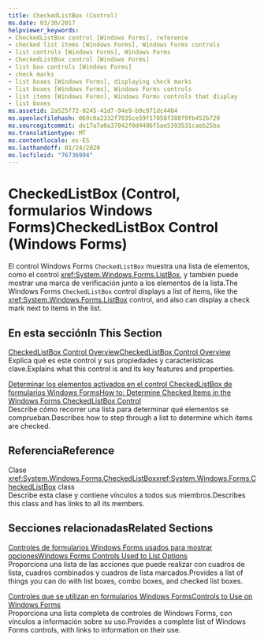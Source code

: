 ```yaml
---
title: CheckedListBox (Control)
ms.date: 03/30/2017
helpviewer_keywords:
- CheckedListBox control [Windows Forms], reference
- checked list items [Windows Forms], Windows Forms controls
- list controls [Windows Forms], Windows Forms
- CheckedListBox control [Windows Forms]
- list box controls [Windows Forms]
- check marks
- list boxes [Windows Forms], displaying check marks
- list boxes [Windows Forms], Windows Forms controls
- list items [Windows Forms], Windows Forms controls that display
- list boxes
ms.assetid: 2a525f72-0245-41d7-94e9-b9c971dc4484
ms.openlocfilehash: 069c0a2332f7035ce59f17058f388f9fb452b720
ms.sourcegitcommit: de17a7a0a37042f0d4406f5ae5393531caeb25ba
ms.translationtype: MT
ms.contentlocale: es-ES
ms.lasthandoff: 01/24/2020
ms.locfileid: "76736994"
---
```

# <a name="checkedlistbox-control-windows-forms"></a><span data-ttu-id="581c5-102">CheckedListBox (Control, formularios Windows Forms)</span><span class="sxs-lookup"><span data-stu-id="581c5-102">CheckedListBox Control (Windows Forms)</span></span>
<span data-ttu-id="581c5-103">El control Windows Forms `CheckedListBox` muestra una lista de elementos, como el control <xref:System.Windows.Forms.ListBox>, y también puede mostrar una marca de verificación junto a los elementos de la lista.</span><span class="sxs-lookup"><span data-stu-id="581c5-103">The Windows Forms `CheckedListBox` control displays a list of items, like the <xref:System.Windows.Forms.ListBox> control, and also can display a check mark next to items in the list.</span></span>  
  
## <a name="in-this-section"></a><span data-ttu-id="581c5-104">En esta sección</span><span class="sxs-lookup"><span data-stu-id="581c5-104">In This Section</span></span>  
 [<span data-ttu-id="581c5-105">CheckedListBox Control Overview</span><span class="sxs-lookup"><span data-stu-id="581c5-105">CheckedListBox Control Overview</span></span>](checkedlistbox-control-overview-windows-forms.md)  
 <span data-ttu-id="581c5-106">Explica qué es este control y sus propiedades y características clave.</span><span class="sxs-lookup"><span data-stu-id="581c5-106">Explains what this control is and its key features and properties.</span></span>  
  
 [<span data-ttu-id="581c5-107">Determinar los elementos activados en el control CheckedListBox de formularios Windows Forms</span><span class="sxs-lookup"><span data-stu-id="581c5-107">How to: Determine Checked Items in the Windows Forms CheckedListBox Control</span></span>](how-to-determine-checked-items-in-the-windows-forms-checkedlistbox-control.md)  
 <span data-ttu-id="581c5-108">Describe cómo recorrer una lista para determinar qué elementos se comprueban.</span><span class="sxs-lookup"><span data-stu-id="581c5-108">Describes how to step through a list to determine which items are checked.</span></span>  
  
## <a name="reference"></a><span data-ttu-id="581c5-109">Referencia</span><span class="sxs-lookup"><span data-stu-id="581c5-109">Reference</span></span>  
 <span data-ttu-id="581c5-110">Clase <xref:System.Windows.Forms.CheckedListBox></span><span class="sxs-lookup"><span data-stu-id="581c5-110"><xref:System.Windows.Forms.CheckedListBox> class</span></span>  
 <span data-ttu-id="581c5-111">Describe esta clase y contiene vínculos a todos sus miembros.</span><span class="sxs-lookup"><span data-stu-id="581c5-111">Describes this class and has links to all its members.</span></span>  
  
## <a name="related-sections"></a><span data-ttu-id="581c5-112">Secciones relacionadas</span><span class="sxs-lookup"><span data-stu-id="581c5-112">Related Sections</span></span>  
 [<span data-ttu-id="581c5-113">Controles de formularios Windows Forms usados para mostrar opciones</span><span class="sxs-lookup"><span data-stu-id="581c5-113">Windows Forms Controls Used to List Options</span></span>](windows-forms-controls-used-to-list-options.md)  
 <span data-ttu-id="581c5-114">Proporciona una lista de las acciones que puede realizar con cuadros de lista, cuadros combinados y cuadros de lista marcados.</span><span class="sxs-lookup"><span data-stu-id="581c5-114">Provides a list of things you can do with list boxes, combo boxes, and checked list boxes.</span></span>  
  
 [<span data-ttu-id="581c5-115">Controles que se utilizan en formularios Windows Forms</span><span class="sxs-lookup"><span data-stu-id="581c5-115">Controls to Use on Windows Forms</span></span>](controls-to-use-on-windows-forms.md)  
 <span data-ttu-id="581c5-116">Proporciona una lista completa de controles de Windows Forms, con vínculos a información sobre su uso.</span><span class="sxs-lookup"><span data-stu-id="581c5-116">Provides a complete list of Windows Forms controls, with links to information on their use.</span></span>
